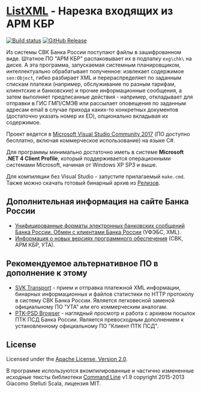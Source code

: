 # [ListXML](http://diev.github.io/ListXML/) - Нарезка входящих из АРМ КБР

[![Build status](https://ci.appveyor.com/api/projects/status/45j0q24sg6aiiq52?svg=true)](https://ci.appveyor.com/project/diev/listxml) 
[![GitHub Release](https://img.shields.io/github/release/diev/ListXML.svg)](https://github.com/diev/ListXML/releases/latest)

Из системы СВК Банка России поступают файлы в зашифрованном виде. 
Штатное ПО "АРМ КБР" распаковывает их в подпапку `exg\chk\` на диске. 
А эта программа, запускаемая системным планировщиком, интеллектуально 
обрабатывает полученное: извлекает содержимое `sen:Object`, 
гибко разбирает XML и перераспределяет по заданным спискам платежи 
(например, обслуживание по разным тарифам, клиентские и банковские) 
и прочие информационные сообщения, а затем выполняет предписанные действия - 
например, откладывает для отправки в ГИС ГМП/СМЭВ или рассылает оповещения 
по заданным адресам email в случае прихода каких-то конкретных документов 
(достаточно указать номер их ED), опционально вкладывая их содержимое.

Проект ведется в 
[Microsoft Visual Studio Community 2017](https://www.visualstudio.com/) 
(ПО доступно бесплатно, включая коммерческое использование) на языке C#.

Для программы минимально достаточно иметь в системе 
**Microsoft .NET 4 Client Profile**, который поддерживается операционными 
системами Microsoft, начиная от Windows XP SP3 и выше.

Для компиляции без Visual Studio - запустите прилагаемый `make.cmd`. 
Также можно скачать готовый бинарный архив из [Релизов](/diev/ListXML/releases).

## Дополнительная информация на сайте Банка России

* [Унифицированные форматы электронных банковских сообщений Банка России. 
Обмен с клиентами Банка России](http://www.cbr.ru/analytics/Formats) 
(УФЭБС, XML).
* [Информация о новых версиях программного 
обеспечения](http://www.cbr.ru/mcirabis/?PrtId=itest) (СВК, АРМ КБР, УТА).

## Рекомендуемое альтернативное ПО в дополнение к этому

* [SVK Transport](http://diev.github.io/SVK-Transport-hta) - 
прием и отправка платежной XML информации, бинарных информационных и файлов 
статистики по HTTP протоколу в систему СВК Банка России. Является легковесной 
заменой официальному ПО "УТА" или его коммерческим аналогам.
* [PTK-PSD Browser](http://diev.github.io/PTK-PSD-Browser-hta) - 
наглядный просмотр и работа с архивом посылок ПТК ПСД Банка России. Является 
превосходным дополнением к установленному официальному ПО "Клиент ПТК ПСД".

## License

Licensed under the [Apache License, Version 2.0](LICENSE).

В программе используются вкомпилированные и частично измененные исходные 
тексты библиотеки [Command Line](/gsscoder/commandline) v1.9 copyright 
2015-2013 Giacomo Stelluti Scala, лицензия MIT.
